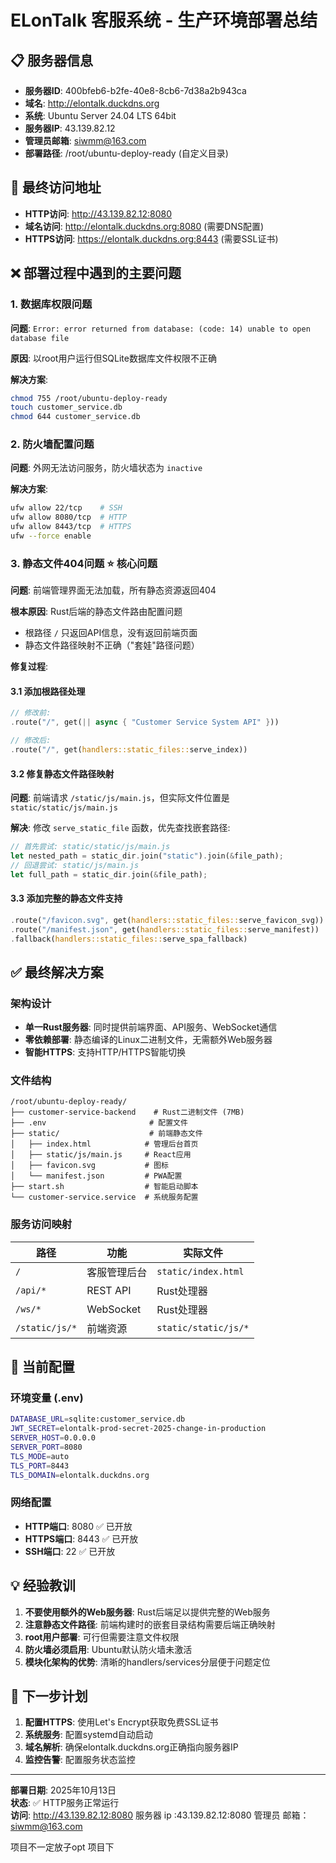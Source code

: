 # ELonTalk 客服系统 - 生产环境部署总结

## 📋 服务器信息

- **服务器ID**: 400bfeb6-b2fe-40e8-8cb6-7d38a2b943ca
- **域名**: http://elontalk.duckdns.org
- **系统**: Ubuntu Server 24.04 LTS 64bit
- **服务器IP**: 43.139.82.12
- **管理员邮箱**: siwmm@163.com
- **部署路径**: /root/ubuntu-deploy-ready (自定义目录)

## 🎯 最终访问地址

- **HTTP访问**: http://43.139.82.12:8080
- **域名访问**: http://elontalk.duckdns.org:8080 (需要DNS配置)
- **HTTPS访问**: https://elontalk.duckdns.org:8443 (需要SSL证书)

## ❌ 部署过程中遇到的主要问题

### 1. 数据库权限问题
**问题**: `Error: error returned from database: (code: 14) unable to open database file`

**原因**: 以root用户运行但SQLite数据库文件权限不正确

**解决方案**:
```bash
chmod 755 /root/ubuntu-deploy-ready
touch customer_service.db  
chmod 644 customer_service.db
```

### 2. 防火墙配置问题
**问题**: 外网无法访问服务，防火墙状态为 `inactive`

**解决方案**:
```bash
ufw allow 22/tcp    # SSH
ufw allow 8080/tcp  # HTTP
ufw allow 8443/tcp  # HTTPS
ufw --force enable
```

### 3. 静态文件404问题 ⭐ **核心问题**
**问题**: 前端管理界面无法加载，所有静态资源返回404

**根本原因**: Rust后端的静态文件路由配置问题
- 根路径 `/` 只返回API信息，没有返回前端页面
- 静态文件路径映射不正确（"套娃"路径问题）

**修复过程**:

#### 3.1 添加根路径处理
```rust
// 修改前: 
.route("/", get(|| async { "Customer Service System API" }))

// 修改后:
.route("/", get(handlers::static_files::serve_index))
```

#### 3.2 修复静态文件路径映射
**问题**: 前端请求 `/static/js/main.js`，但实际文件位置是 `static/static/js/main.js`

**解决**: 修改 `serve_static_file` 函数，优先查找嵌套路径:
```rust
// 首先尝试: static/static/js/main.js
let nested_path = static_dir.join("static").join(&file_path);
// 回退尝试: static/js/main.js  
let full_path = static_dir.join(&file_path);
```

#### 3.3 添加完整的静态文件支持
```rust
.route("/favicon.svg", get(handlers::static_files::serve_favicon_svg))
.route("/manifest.json", get(handlers::static_files::serve_manifest))
.fallback(handlers::static_files::serve_spa_fallback)
```

## ✅ 最终解决方案

### 架构设计
- **单一Rust服务器**: 同时提供前端界面、API服务、WebSocket通信
- **零依赖部署**: 静态编译的Linux二进制文件，无需额外Web服务器
- **智能HTTPS**: 支持HTTP/HTTPS智能切换

### 文件结构
```
/root/ubuntu-deploy-ready/
├── customer-service-backend    # Rust二进制文件 (7MB)
├── .env                       # 配置文件
├── static/                    # 前端静态文件
│   ├── index.html            # 管理后台首页
│   ├── static/js/main.js     # React应用
│   ├── favicon.svg           # 图标
│   └── manifest.json         # PWA配置
├── start.sh                  # 智能启动脚本
└── customer-service.service  # 系统服务配置
```

### 服务访问映射
| 路径 | 功能 | 实际文件 |
|------|------|----------|
| `/` | 客服管理后台 | `static/index.html` |
| `/api/*` | REST API | Rust处理器 |
| `/ws/*` | WebSocket | Rust处理器 |
| `/static/js/*` | 前端资源 | `static/static/js/*` |

## 🔧 当前配置

### 环境变量 (.env)
```bash
DATABASE_URL=sqlite:customer_service.db
JWT_SECRET=elontalk-prod-secret-2025-change-in-production
SERVER_HOST=0.0.0.0
SERVER_PORT=8080
TLS_MODE=auto
TLS_PORT=8443
TLS_DOMAIN=elontalk.duckdns.org
```

### 网络配置
- **HTTP端口**: 8080 ✅ 已开放
- **HTTPS端口**: 8443 ✅ 已开放
- **SSH端口**: 22 ✅ 已开放

## 💡 经验教训

1. **不要使用额外的Web服务器**: Rust后端足以提供完整的Web服务
2. **注意静态文件路径**: 前端构建时的嵌套目录结构需要后端正确映射
3. **root用户部署**: 可行但需要注意文件权限
4. **防火墙必须启用**: Ubuntu默认防火墙未激活
5. **模块化架构的优势**: 清晰的handlers/services分层便于问题定位

## 🚀 下一步计划

1. **配置HTTPS**: 使用Let's Encrypt获取免费SSL证书
2. **系统服务**: 配置systemd自动启动
3. **域名解析**: 确保elontalk.duckdns.org正确指向服务器IP
4. **监控告警**: 配置服务状态监控

---

**部署日期**: 2025年10月13日  
**状态**: ✅ HTTP服务正常运行  
**访问**: http://43.139.82.12:8080
服务器 ip :43.139.82.12:8080
管理员 邮箱：siwmm@163.com

项目不一定放子opt 项目下